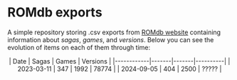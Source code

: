 # ROMdb exports

A simple repository storing .csv exports from
[ROMdb website](https://romdb.geeklogger.com) containing information about
_sagas_, _games_, and _versions_. Below you can see the evolution of items
on each of them through time:


<div align="center">
| Date       | Sagas | Games | Versions |
|------------|-------|-------|----------|
| 2023-03-11 | 347   | 1992  | 78774    |
| 2024-09-05 | 404   | 2500  | ?????    |
</div>
